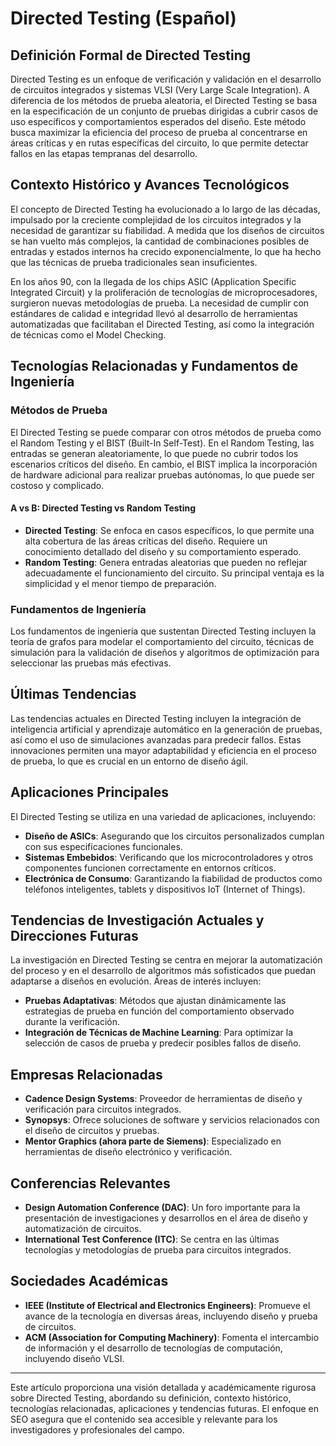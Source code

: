 # Directed Testing (Español)

## Definición Formal de Directed Testing

Directed Testing es un enfoque de verificación y validación en el desarrollo de circuitos integrados y sistemas VLSI (Very Large Scale Integration). A diferencia de los métodos de prueba aleatoria, el Directed Testing se basa en la especificación de un conjunto de pruebas dirigidas a cubrir casos de uso específicos y comportamientos esperados del diseño. Este método busca maximizar la eficiencia del proceso de prueba al concentrarse en áreas críticas y en rutas específicas del circuito, lo que permite detectar fallos en las etapas tempranas del desarrollo.

## Contexto Histórico y Avances Tecnológicos

El concepto de Directed Testing ha evolucionado a lo largo de las décadas, impulsado por la creciente complejidad de los circuitos integrados y la necesidad de garantizar su fiabilidad. A medida que los diseños de circuitos se han vuelto más complejos, la cantidad de combinaciones posibles de entradas y estados internos ha crecido exponencialmente, lo que ha hecho que las técnicas de prueba tradicionales sean insuficientes.

En los años 90, con la llegada de los chips ASIC (Application Specific Integrated Circuit) y la proliferación de tecnologías de microprocesadores, surgieron nuevas metodologías de prueba. La necesidad de cumplir con estándares de calidad e integridad llevó al desarrollo de herramientas automatizadas que facilitaban el Directed Testing, así como la integración de técnicas como el Model Checking.

## Tecnologías Relacionadas y Fundamentos de Ingeniería

### Métodos de Prueba

El Directed Testing se puede comparar con otros métodos de prueba como el Random Testing y el BIST (Built-In Self-Test). En el Random Testing, las entradas se generan aleatoriamente, lo que puede no cubrir todos los escenarios críticos del diseño. En cambio, el BIST implica la incorporación de hardware adicional para realizar pruebas autónomas, lo que puede ser costoso y complicado.

#### A vs B: Directed Testing vs Random Testing

- **Directed Testing**: Se enfoca en casos específicos, lo que permite una alta cobertura de las áreas críticas del diseño. Requiere un conocimiento detallado del diseño y su comportamiento esperado.
- **Random Testing**: Genera entradas aleatorias que pueden no reflejar adecuadamente el funcionamiento del circuito. Su principal ventaja es la simplicidad y el menor tiempo de preparación.

### Fundamentos de Ingeniería

Los fundamentos de ingeniería que sustentan Directed Testing incluyen la teoría de grafos para modelar el comportamiento del circuito, técnicas de simulación para la validación de diseños y algoritmos de optimización para seleccionar las pruebas más efectivas.

## Últimas Tendencias

Las tendencias actuales en Directed Testing incluyen la integración de inteligencia artificial y aprendizaje automático en la generación de pruebas, así como el uso de simulaciones avanzadas para predecir fallos. Estas innovaciones permiten una mayor adaptabilidad y eficiencia en el proceso de prueba, lo que es crucial en un entorno de diseño ágil.

## Aplicaciones Principales

El Directed Testing se utiliza en una variedad de aplicaciones, incluyendo:

- **Diseño de ASICs**: Asegurando que los circuitos personalizados cumplan con sus especificaciones funcionales.
- **Sistemas Embebidos**: Verificando que los microcontroladores y otros componentes funcionen correctamente en entornos críticos.
- **Electrónica de Consumo**: Garantizando la fiabilidad de productos como teléfonos inteligentes, tablets y dispositivos IoT (Internet of Things).

## Tendencias de Investigación Actuales y Direcciones Futuras

La investigación en Directed Testing se centra en mejorar la automatización del proceso y en el desarrollo de algoritmos más sofisticados que puedan adaptarse a diseños en evolución. Áreas de interés incluyen:

- **Pruebas Adaptativas**: Métodos que ajustan dinámicamente las estrategias de prueba en función del comportamiento observado durante la verificación.
- **Integración de Técnicas de Machine Learning**: Para optimizar la selección de casos de prueba y predecir posibles fallos de diseño.

## Empresas Relacionadas

- **Cadence Design Systems**: Proveedor de herramientas de diseño y verificación para circuitos integrados.
- **Synopsys**: Ofrece soluciones de software y servicios relacionados con el diseño de circuitos y pruebas.
- **Mentor Graphics (ahora parte de Siemens)**: Especializado en herramientas de diseño electrónico y verificación.

## Conferencias Relevantes

- **Design Automation Conference (DAC)**: Un foro importante para la presentación de investigaciones y desarrollos en el área de diseño y automatización de circuitos.
- **International Test Conference (ITC)**: Se centra en las últimas tecnologías y metodologías de prueba para circuitos integrados.

## Sociedades Académicas

- **IEEE (Institute of Electrical and Electronics Engineers)**: Promueve el avance de la tecnología en diversas áreas, incluyendo diseño y prueba de circuitos.
- **ACM (Association for Computing Machinery)**: Fomenta el intercambio de información y el desarrollo de tecnologías de computación, incluyendo diseño VLSI.

---

Este artículo proporciona una visión detallada y académicamente rigurosa sobre Directed Testing, abordando su definición, contexto histórico, tecnologías relacionadas, aplicaciones y tendencias futuras. El enfoque en SEO asegura que el contenido sea accesible y relevante para los investigadores y profesionales del campo.